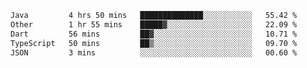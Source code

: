 <!--START_SECTION:waka-->

```txt
Java         4 hrs 50 mins   ██████████████░░░░░░░░░░░   55.42 %
Other        1 hr 55 mins    █████▓░░░░░░░░░░░░░░░░░░░   22.09 %
Dart         56 mins         ██▓░░░░░░░░░░░░░░░░░░░░░░   10.71 %
TypeScript   50 mins         ██▒░░░░░░░░░░░░░░░░░░░░░░   09.70 %
JSON         3 mins          ░░░░░░░░░░░░░░░░░░░░░░░░░   00.60 %
```

<!--END_SECTION:waka-->
